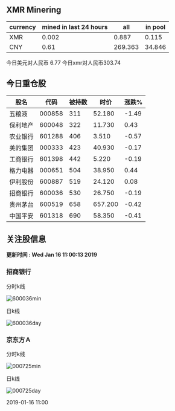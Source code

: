 ## XMR Minering

|currency|mined in last 24 hours|all|in pool|
|---|---|---|---|
|XMR|0.002|0.887|0.115|
|CNY|0.61|269.363|34.846|

今日美元对人民币 6.77	今日xmr对人民币303.74


## 今日重仓股 

|股名|代码|被持数|时价|涨跌%|
|---|---|---|---|---|
|五粮液|000858|311|52.180|-1.49|
|保利地产|600048|322|11.730|0.43|
|农业银行|601288|406|3.510|-0.57|
|美的集团|000333|423|40.930|-0.17|
|工商银行|601398|442|5.220|-0.19|
|格力电器|000651|504|38.950|0.44|
|伊利股份|600887|519|24.120|0.08|
|招商银行|600036|530|26.750|-0.19|
|贵州茅台|600519|658|657.200|-0.42|
|中国平安|601318|690|58.350|-0.41|

## 关注股信息
**更新时间 : Wed Jan 16 11:00:13 2019**
### 招商银行 
分时k线

![600036min](http://image.sinajs.cn/newchart/min/n/sh600036.gif)

日k线

![600036day](http://image.sinajs.cn/newchart/daily/n/sh600036.gif)

### 京东方Ａ 
分时k线

![000725min](http://image.sinajs.cn/newchart/min/n/sz000725.gif)

日k线

![000725day](http://image.sinajs.cn/newchart/daily/n/sz000725.gif)

2019-01-16 11:00